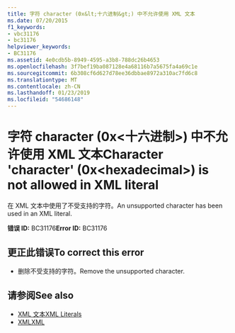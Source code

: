 ```yaml
---
title: 字符 character (0x&lt;十六进制&gt;) 中不允许使用 XML 文本
ms.date: 07/20/2015
f1_keywords:
- vbc31176
- bc31176
helpviewer_keywords:
- BC31176
ms.assetid: 4e0cdb5b-8949-4595-a3b8-788dc26b4653
ms.openlocfilehash: 3f7bef19ba087128e4a68116b7a5675fa4a69c1e
ms.sourcegitcommit: 6b308cf6d627d78ee36dbbae8972a310ac7fd6c8
ms.translationtype: MT
ms.contentlocale: zh-CN
ms.lasthandoff: 01/23/2019
ms.locfileid: "54686148"
---
```

# <a name="character-character-0xlthexadecimalgt-is-not-allowed-in-xml-literal"></a><span data-ttu-id="dbb76-102">字符 character (0x&lt;十六进制&gt;) 中不允许使用 XML 文本</span><span class="sxs-lookup"><span data-stu-id="dbb76-102">Character 'character' (0x&lt;hexadecimal&gt;) is not allowed in XML literal</span></span>
<span data-ttu-id="dbb76-103">在 XML 文本中使用了不受支持的字符。</span><span class="sxs-lookup"><span data-stu-id="dbb76-103">An unsupported character has been used in an XML literal.</span></span>  
  
 <span data-ttu-id="dbb76-104">**错误 ID:** BC31176</span><span class="sxs-lookup"><span data-stu-id="dbb76-104">**Error ID:** BC31176</span></span>  
  
## <a name="to-correct-this-error"></a><span data-ttu-id="dbb76-105">更正此错误</span><span class="sxs-lookup"><span data-stu-id="dbb76-105">To correct this error</span></span>  
  
-   <span data-ttu-id="dbb76-106">删除不受支持的字符。</span><span class="sxs-lookup"><span data-stu-id="dbb76-106">Remove the unsupported character.</span></span>  
  
## <a name="see-also"></a><span data-ttu-id="dbb76-107">请参阅</span><span class="sxs-lookup"><span data-stu-id="dbb76-107">See also</span></span>
- [<span data-ttu-id="dbb76-108">XML 文本</span><span class="sxs-lookup"><span data-stu-id="dbb76-108">XML Literals</span></span>](../../visual-basic/language-reference/xml-literals/index.md)
- [<span data-ttu-id="dbb76-109">XML</span><span class="sxs-lookup"><span data-stu-id="dbb76-109">XML</span></span>](../../visual-basic/programming-guide/language-features/xml/index.md)
